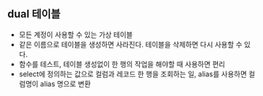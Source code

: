 ## dual 테이블
- 모든 계정이 사용할 수 있는 가상 테이블
- 같은 이름으로 테이블을 생성하면 사라진다. 테이블을 삭제하면 다시 사용할 수 있다.
- 함수를 테스트, 테이블 생성없이 한 행의 작업을 해야할 때 사용하면 편리
- select에 정의하는 값으로 컬럼과 레코드 한 행을 조회하는 일, alias를 사용하면 컬럼명이 alias 명으로 변환
